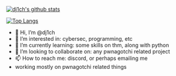 [![dj1ch's github stats](https://github-readme-stats.vercel.app/api?username=dj1ch&theme=dark)](https://github.com/yushi1007)

[![Top Langs](https://github-readme-stats.vercel.app/api/top-langs/?username=dj1ch&layout=default&theme=dark)](https://github.com/yushi1007)

- 👋 Hi, I’m @dj1ch
- 👀 I’m interested in: cybersec, programming, etc
- 🌱 I’m currently learning: some skills on thm, along with python
- 💞️ I’m looking to collaborate on: any pwnagotchi related project
- 📫 How to reach me: discord, or perhaps emailing me
- working mostly on pwnagotchi related things

<!---
dj1ch/dj1ch is a ✨ special ✨ repository because its `README.md` (this file) appears on your GitHub profile.
You can click the Preview link to take a look at your changes.
--->
